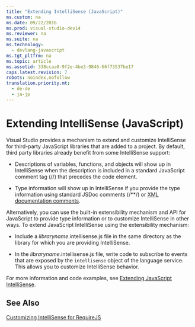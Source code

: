 ```yaml
---
title: "Extending IntelliSense (JavaScript)"
ms.custom: na
ms.date: 09/22/2016
ms.prod: visual-studio-dev14
ms.reviewer: na
ms.suite: na
ms.technology: 
  - devlang-javascript
ms.tgt_pltfrm: na
ms.topic: article
ms.assetid: 338ccaa0-9f2e-4be3-9846-66f73537be17
caps.latest.revision: 7
robots: noindex,nofollow
translation.priority.mt: 
  - de-de
  - ja-jp
---
```

# Extending IntelliSense (JavaScript)
Visual Studio provides a mechanism to extend and customize IntelliSense for third-party JavaScript libraries that are added to a project. By default, third party libraries already benefit from some IntelliSense support:  
  
-   Descriptions of variables, functions, and objects will show up in IntelliSense when the description is included in a standard JavaScript comment tag (//) that precedes the code element.  
  
-   Type information will show up in IntelliSense if you provide the type information using standard JSDoc comments (/**/) or [XML documentation comments](../vs140/xml-documentation-comments--javascript-.md).  
  
 Alternatively, you can use the built-in extensibility mechanism and API for JavaScript to provide type information or to customize IntelliSense in other ways. To extend JavaScript IntelliSense using the extensibility mechanism:  
  
-   Include a *libraryname*.intellisense.js file in the same directory as the library for which you are providing IntelliSense.  
  
-   In the *libraryname*.intellisense.js file, write code to subscribe to events that are exposed by the `intellisense` object of the language service. This allows you to customize IntelliSense behavior.  
  
 For more information and code examples, see [Extending JavaScript IntelliSense](../vs140/extending-javascript-intellisense.md).  
  
## See Also  
 [Customizing IntelliSense for RequireJS](../vs140/customizing-intellisense-for-requirejs.md)